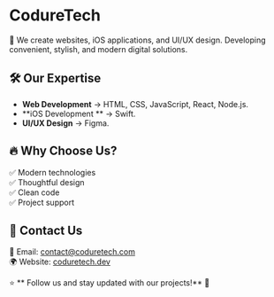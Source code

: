 # CodureTech

🚀 We create websites, iOS applications, and UI/UX design. Developing convenient, stylish, and modern digital solutions.

## 🛠️ Our Expertise

- **Web Development** → HTML, CSS, JavaScript, React, Node.js.
- **iOS Development ** → Swift.
- **UI/UX Design** → Figma.

## 🔥 Why Choose Us?
✅ Modern technologies <br/>
✅ Thoughtful design  
✅ Clean code  
✅ Project support  

## 📩 Contact Us
📧 Email: [contact@coduretech.com](mailto:contact@coduretech.com)  
🌍 Website: [coduretech.dev](https://coduretech.dev)  

⭐ ** Follow us and stay updated with our projects!** 🚀
